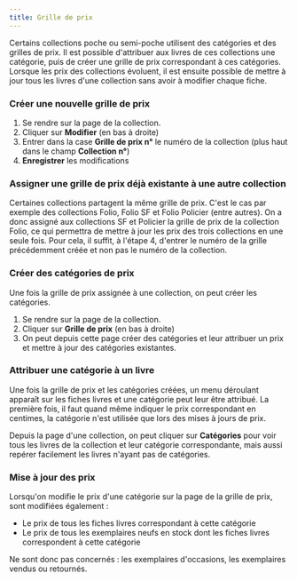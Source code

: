 ```yaml
---
title: Grille de prix
---
```


Certains collections poche ou semi-poche utilisent des catégories et des grilles de prix. Il est possible d'attribuer aux livres de ces collections une catégorie, puis de créer une grille de prix correspondant à ces catégories. Lorsque les prix des collections évoluent, il est ensuite possible de mettre à jour tous les livres d'une collection sans avoir à modifier chaque fiche.

### Créer une nouvelle grille de prix

1.  Se rendre sur la page de la collection.
2.  Cliquer sur **Modifier** (en bas à droite)
3.  Entrer dans la case **Grille de prix n°** le numéro de la collection (plus haut dans le champ **Collection n°**)
4.  **Enregistrer** les modifications

### Assigner une grille de prix déjà existante à une autre collection

Certaines collections partagent la même grille de prix. C'est le cas par exemple des collections Folio, Folio SF et Folio Policier (entre autres). On a donc assigné aux collections SF et Policier la grille de prix de la collection Folio, ce qui permettra de mettre à jour les prix des trois collections en une seule fois. Pour cela, il suffit, à l'étape 4, d'entrer le numéro de la grille précédemment créée et non pas le numéro de la collection.

### Créer des catégories de prix

Une fois la grille de prix assignée à une collection, on peut créer les catégories.

1.  Se rendre sur la page de la collection.
2.  Cliquer sur **Grille de prix** (en bas à droite)
3.  On peut depuis cette page créer des catégories et leur attribuer un prix et mettre à jour des catégories existantes.

### Attribuer une catégorie à un livre

Une fois la grille de prix et les catégories créées, un menu déroulant apparaît sur les fiches livres et une catégorie peut leur être attribué. La première fois, il faut quand même indiquer le prix correspondant en centimes, la catégorie n'est utilisée que lors des mises à jours de prix.

Depuis la page d'une collection, on peut cliquer sur **Catégories** pour voir tous les livres de la collection et leur catégorie correspondante, mais aussi repérer facilement les livres n'ayant pas de catégories.

### Mise à jour des prix

Lorsqu'on modifie le prix d'une catégorie sur la page de la grille de prix, sont modifiées également :

*   Le prix de tous les fiches livres correspondant à cette catégorie
*   Le prix de tous les exemplaires neufs en stock dont les fiches livres correspondent à cette catégorie

Ne sont donc pas concernés : les exemplaires d'occasions, les exemplaires vendus ou retournés.
